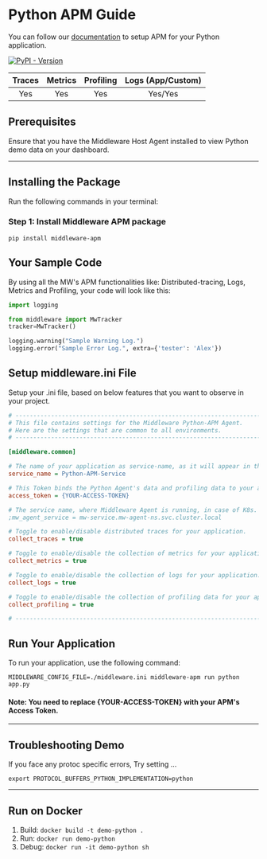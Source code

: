 # Python APM Guide
You can follow our [documentation](https://docs.middleware.io/docs/apm-configuration/python/python-apm-setup) to setup APM for your Python application.

[![PyPI - Version](https://img.shields.io/pypi/v/middleware-apm)](https://pypi.org/project/middleware-apm/)


|  Traces  |  Metrics  |  Profiling  |  Logs (App/Custom)  |
|:--------:|:---------:|:-----------:|:-------------------:|
|   Yes    |    Yes    |     Yes     |       Yes/Yes       |

## Prerequisites
Ensure that you have the Middleware Host Agent installed to view Python demo data on your dashboard.

---------------------

## Installing the Package
Run the following commands in your terminal:
### Step 1: Install Middleware APM package
```shell
pip install middleware-apm
```

## Your Sample Code
By using all the MW's APM functionalities like: Distributed-tracing, Logs, Metrics and Profiling, your code will look like this:
```python
import logging

from middleware import MwTracker
tracker=MwTracker()

logging.warning("Sample Warning Log.")
logging.error("Sample Error Log.", extra={'tester': 'Alex'})
```
## Setup middleware.ini File
Setup your .ini file, based on below features that you want to observe in your project.
```ini
# ---------------------------------------------------------------------------
# This file contains settings for the Middleware Python-APM Agent.
# Here are the settings that are common to all environments.
# ---------------------------------------------------------------------------

[middleware.common]

# The name of your application as service-name, as it will appear in the UI to filter out your data.
service_name = Python-APM-Service

# This Token binds the Python Agent's data and profiling data to your account.
access_token = {YOUR-ACCESS-TOKEN}

# The service name, where Middleware Agent is running, in case of K8s.
;mw_agent_service = mw-service.mw-agent-ns.svc.cluster.local

# Toggle to enable/disable distributed traces for your application.
collect_traces = true

# Toggle to enable/disable the collection of metrics for your application.
collect_metrics = true

# Toggle to enable/disable the collection of logs for your application.
collect_logs = true

# Toggle to enable/disable the collection of profiling data for your application.
collect_profiling = true

# ---------------------------------------------------------------------------
```

## Run Your Application
To run your application, use the following command:
```shell
MIDDLEWARE_CONFIG_FILE=./middleware.ini middleware-apm run python app.py
```
#### Note: You need to replace <strong>\{YOUR-ACCESS-TOKEN\}</strong> with your APM's Access Token.

---------------------------------

## Troubleshooting Demo
If you face any protoc specific errors, Try setting ...
```
export PROTOCOL_BUFFERS_PYTHON_IMPLEMENTATION=python
```
---------------------------------
## Run on Docker
1. Build: `docker build -t demo-python .`
2. Run: `docker run demo-python`
3. Debug: `docker run -it demo-python sh`